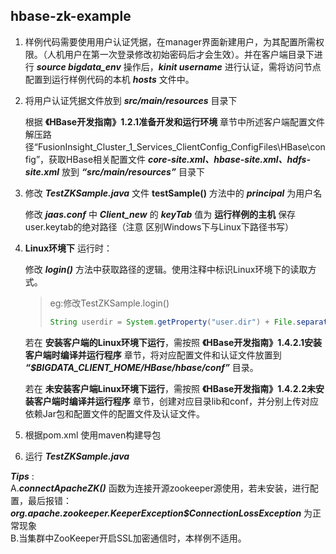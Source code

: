 ## hbase-zk-example

1. 样例代码需要使用用户认证凭据，在manager界面新建用户，为其配置所需权限。（人机用户在第一次登录修改初始密码后才会生效）。并在客户端目录下进行 ***source bigdata_env*** 操作后，***kinit username*** 进行认证，需将访问节点配置到运行样例代码的本机 ***hosts*** 文件中。

2. 将用户认证凭据文件放到 ***src/main/resources*** 目录下

   根据 __《HBase开发指南》1.2.1准备开发和运行环境__  章节中所述客户端配置文件解压路径“FusionInsight_Cluster_1_Services_ClientConfig_ConfigFiles\HBase\config”，获取HBase相关配置文件 ***core-site.xml、hbase-site.xml、hdfs-site.xml*** 放到 ***“src/main/resources”*** 目录下

3. 修改 ***TestZKSample.java*** 文件 __testSample()__ 方法中的 ***principal*** 为用户名
   
   修改 ***jaas.conf*** 中 ***Client_new*** 的 ***keyTab*** 值为 __运行样例的主机__ 保存user.keytab的绝对路径（注意 区别Windows下与Linux下路径书写）

4. __Linux环境下__ 运行时：

   修改 ***login()*** 方法中获取路径的逻辑。使用注释中标识Linux环境下的读取方式。

   > eg:修改TestZKSample.login()
   >
   > ```java
   > String userdir = System.getProperty("user.dir") + File.separator + "conf" + File.separator;
   > ```

   若在 __安装客户端的Linux环境下运行__，需按照 __《HBase开发指南》1.4.2.1安装客户端时编译并运行程序__ 章节，将对应配置文件和认证文件放置到 ***“$BIGDATA_CLIENT_HOME/HBase/hbase/conf”*** 目录。

   若在 __未安装客户端Linux环境下运行__，需按照 __《HBase开发指南》1.4.2.2未安装客户端时编译并运行程序__ 章节，创建对应目录lib和conf，并分别上传对应依赖Jar包和配置文件的配置文件及认证文件。

5. 根据pom.xml 使用maven构建导包

6. 运行 ***TestZKSample.java*** 

***Tips*** :  
A.***connectApacheZK()*** 函数为连接开源zookeeper源使用，若未安装，进行配置，最后报错： ***org.apache.zookeeper.KeeperException$ConnectionLossException*** 为正常现象  
B.当集群中ZooKeeper开启SSL加密通信时，本样例不适用。


